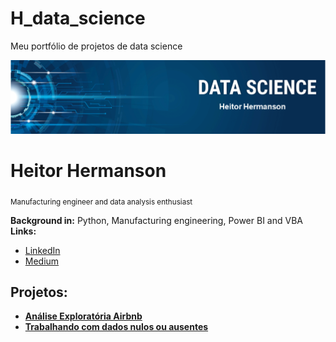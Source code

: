 # H_data_science
Meu portfólio de projetos de data science
<p align="center">
  <img src="banner_Heitor.png" >
</p>

# Heitor Hermanson
<sub>Manufacturing engineer and data analysis enthusiast </sub>



**Background in:** Python, Manufacturing engineering, Power BI and VBA
**Links:**

* [LinkedIn](https://www.linkedin.com/in/heitor-campos-02770734/)
* [Medium](https://medium.com/@heitorhermanson)

## Projetos:

* **[Análise Exploratória Airbnb](https://colab.research.google.com/github/heitor-eng/H_data_science/blob/master/Primeiro_Proj_DS.ipynb)**
* **[Trabalhando com dados nulos ou ausentes](https://colab.research.google.com/drive/1C8RPVtmtbE9Pv497-WGpe12fo-Ca8N7w#scrollTo=h7bc7p4vCBmo)**
